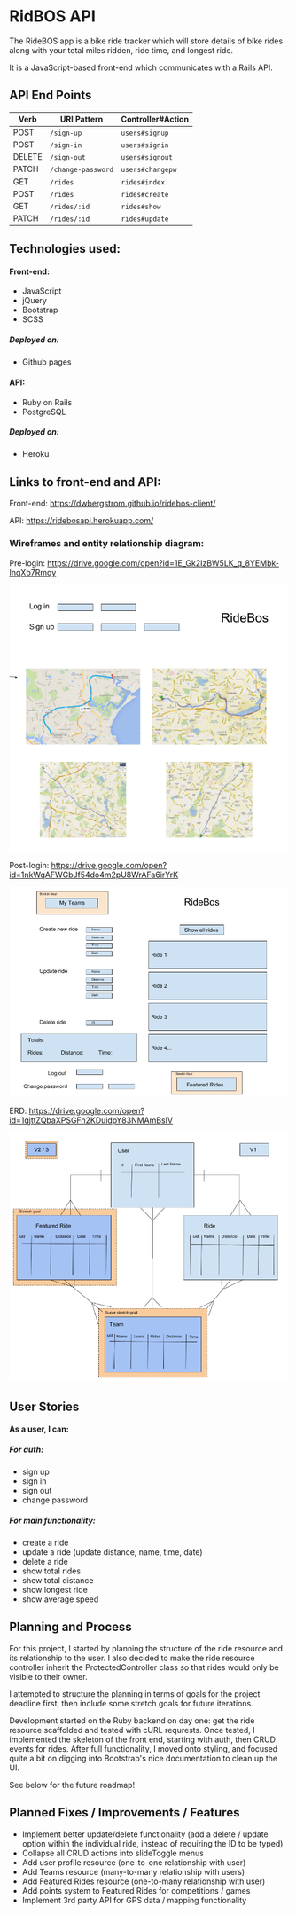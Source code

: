 # RidBOS API

The RideBOS app is a bike ride tracker which will store details of bike rides along with your total miles ridden, ride time, and longest ride.

It is a JavaScript-based front-end which communicates with a Rails API.

## API End Points

| Verb   | URI Pattern            | Controller#Action |
|--------|------------------------|-------------------|
| POST   | `/sign-up`             | `users#signup`    |
| POST   | `/sign-in`             | `users#signin`    |
| DELETE | `/sign-out`            | `users#signout`   |
| PATCH  | `/change-password`     | `users#changepw`  |
| GET    | `/rides`               | `rides#index`     |
| POST   | `/rides`               | `rides#create`    |
| GET    | `/rides/:id`           | `rides#show`      |
| PATCH  | `/rides/:id`           | `rides#update`    |


## Technologies used:
#### Front-end:
+ JavaScript
+ jQuery
+ Bootstrap
+ SCSS

##### Deployed on:
+ Github pages


#### API:
+ Ruby on Rails
+ PostgreSQL

##### Deployed on:
+ Heroku

## Links to front-end and API:
Front-end:
https://dwbergstrom.github.io/ridebos-client/

API:
https://ridebosapi.herokuapp.com/

### Wireframes and entity relationship diagram:
Pre-login:
https://drive.google.com/open?id=1E_Gk2IzBW5LK_q_8YEMbk-InqXb7Rmqy

![Pre-login](public/fe-pre-login-wireframe.png)

Post-login:
https://drive.google.com/open?id=1nkWqAFWGbJf54do4m2pU8WrAFa6irYrK

![Post-login](public/fe-post-login-wireframe.png)

ERD:
https://drive.google.com/open?id=1qjttZQbaXPSGFn2KDuidpY83NMAmBsIV

![ERD](public/Project-2-ERD.png)


## User Stories
#### As a user, I can:
##### For auth:
+ sign up
+ sign in
+ sign out
+ change password

##### For main functionality:
+ create a ride
+ update a ride (update distance, name, time, date)
+ delete a ride
+ show total rides
+ show total distance
+ show longest ride
+ show average speed


## Planning and Process
For this project, I started by planning the structure of the ride resource and its relationship to the user.  I also decided to make the ride resource controller inherit the ProtectedController class so that rides would only be visible to their owner.

I attempted to structure the planning in terms of goals for the project deadline first, then include some stretch goals for future iterations.

Development started on the Ruby backend on day one:  get the ride resource scaffolded and tested with cURL requrests.  Once tested, I implemented the skeleton of the front end, starting with auth, then CRUD events for rides.  After full functionality, I moved onto styling, and focused quite a bit on digging into Bootstrap's nice documentation to clean up the UI.

See below for the future roadmap!

## Planned Fixes / Improvements / Features
+ Implement better update/delete functionality (add a delete / update option within the individual ride, instead of requiring the ID to be typed)
+ Collapse all CRUD actions into slideToggle menus
+ Add user profile resource (one-to-one relationship with user)
+ Add Teams resource (many-to-many relationship with users)
+ Add Featured Rides resource (one-to-many relationship with user)
+ Add points system to Featured Rides for competitions / games
+ Implement 3rd party API for GPS data / mapping functionality

